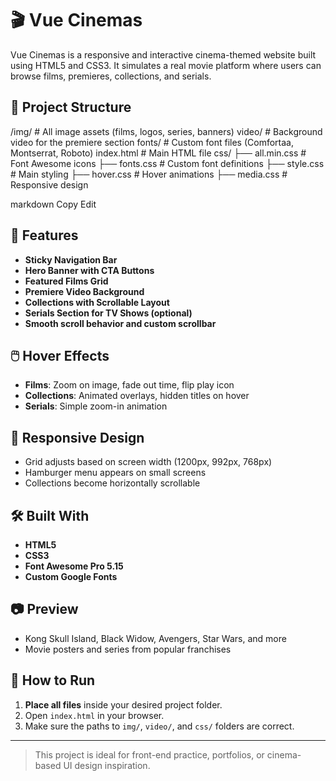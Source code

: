 # 🎬 Vue Cinemas

Vue Cinemas is a responsive and interactive cinema-themed website built using HTML5 and CSS3. It simulates a real movie platform where users can browse films, premieres, collections, and serials.

## 📁 Project Structure

/img/ # All image assets (films, logos, series, banners)
video/ # Background video for the premiere section
fonts/ # Custom font files (Comfortaa, Montserrat, Roboto)
index.html # Main HTML file
css/
├── all.min.css # Font Awesome icons
├── fonts.css # Custom font definitions
├── style.css # Main styling
├── hover.css # Hover animations
├── media.css # Responsive design

markdown
Copy
Edit

## 🚀 Features

- **Sticky Navigation Bar**  
- **Hero Banner with CTA Buttons**
- **Featured Films Grid**
- **Premiere Video Background**
- **Collections with Scrollable Layout**
- **Serials Section for TV Shows (optional)**
- **Smooth scroll behavior and custom scrollbar**

## 🖱️ Hover Effects

- **Films**: Zoom on image, fade out time, flip play icon
- **Collections**: Animated overlays, hidden titles on hover
- **Serials**: Simple zoom-in animation

## 📱 Responsive Design

- Grid adjusts based on screen width (1200px, 992px, 768px)
- Hamburger menu appears on small screens
- Collections become horizontally scrollable

## 🛠 Built With

- **HTML5**
- **CSS3**
- **Font Awesome Pro 5.15**
- **Custom Google Fonts**

## 📷 Preview

- Kong Skull Island, Black Widow, Avengers, Star Wars, and more
- Movie posters and series from popular franchises

## 📌 How to Run

1. **Place all files** inside your desired project folder.
2. Open `index.html` in your browser.
3. Make sure the paths to `img/`, `video/`, and `css/` folders are correct.

---

> This project is ideal for front-end practice, portfolios, or cinema-based UI design inspiration.

